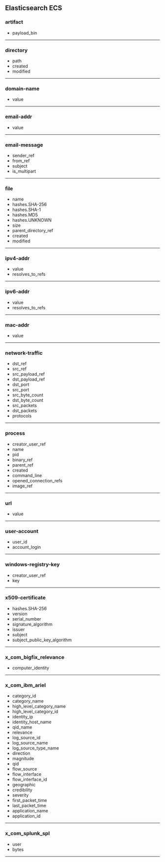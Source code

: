 ## Elasticsearch ECS
### artifact
- payload_bin

___
### directory
- path
- created
- modified

___
### domain-name
- value

___
### email-addr
- value

___
### email-message
- sender_ref
- from_ref
- subject
- is_multipart

___
### file
- name
- hashes.SHA-256
- hashes.SHA-1
- hashes.MD5
- hashes.UNKNOWN
- size
- parent_directory_ref
- created
- modified

___
### ipv4-addr
- value
- resolves_to_refs

___
### ipv6-addr
- value
- resolves_to_refs

___
### mac-addr
- value

___
### network-traffic
- dst_ref
- src_ref
- src_payload_ref
- dst_payload_ref
- dst_port
- src_port
- src_byte_count
- dst_byte_count
- src_packets
- dst_packets
- protocols

___
### process
- creator_user_ref
- name
- pid
- binary_ref
- parent_ref
- created
- command_line
- opened_connection_refs
- image_ref

___
### url
- value

___
### user-account
- user_id
- account_login

___
### windows-registry-key
- creator_user_ref
- key

___
### x509-certificate
- hashes.SHA-256
- version
- serial_number
- signature_algorithm
- issuer
- subject
- subject_public_key_algorithm

___
### x_com_bigfix_relevance
- computer_identity

___
### x_com_ibm_ariel
- category_id
- category_name
- high_level_category_name
- high_level_category_id
- identity_ip
- identity_host_name
- qid_name
- relevance
- log_source_id
- log_source_name
- log_source_type_name
- direction
- magnitude
- qid
- flow_source
- flow_interface
- flow_interface_id
- geographic
- credibility
- severity
- first_packet_time
- last_packet_time
- application_name
- application_id

___
### x_com_splunk_spl
- user
- bytes

___
